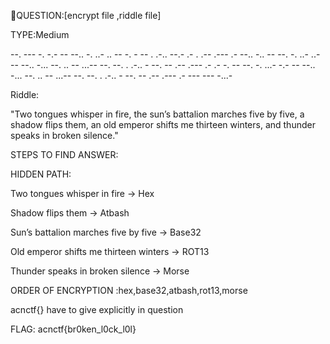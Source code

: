 QUESTION:[encrypt file ,riddle file]

 TYPE:Medium

 
--. --- -. -.- -- --.. -. ..- .. -- -. - -- . .-.. --.- .- . .-- .--- .- --.. -.. -- --. -. ..- ..- -- --.. -... --. .. -- ...-- --. --. . .-.. - --. -- .-- .--- .- .- -. -- --. -. ...- -.- -- --.. -... --. .. -- ...-- --. --. . .-.. - --. -- .-- .--- .- --- --- -...-

Riddle:

"Two tongues whisper in fire,
the sun’s battalion marches five by five, 
a shadow flips them,
an old emperor shifts me thirteen winters,
and thunder speaks in broken silence."

STEPS TO FIND ANSWER:

HIDDEN PATH:

Two tongues whisper in fire → Hex

Shadow flips them → Atbash

Sun’s battalion marches five by five → Base32

Old emperor shifts me thirteen winters → ROT13

Thunder speaks in broken silence → Morse


ORDER OF ENCRYPTION :hex,base32,atbash,rot13,morse

acnctf{} have to give explicitly in question



FLAG: acnctf{br0ken_l0ck_l0l}



